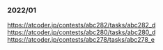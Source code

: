 ### 2022/01
https://atcoder.jp/contests/abc282/tasks/abc282_d
https://atcoder.jp/contests/abc280/tasks/abc280_d
https://atcoder.jp/contests/abc278/tasks/abc278_e